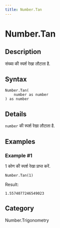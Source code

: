 ```yaml
---
title: Number.Tan
---
```


# Number.Tan


## Description

संख्या की स्पर्श रेखा लौटाता है.


## Syntax

```powerquery
Number.Tan(
    number as number
) as number
```


## Details

<code>number</code> की स्पर्श रेखा लौटाता है.


## Examples

### Example #1 
1 कोण की स्पर्श रेखा प्राप्त करें.
```powerquery
Number.Tan(1)
```

Result: 
```powerquery
1.5574077246549023
```




## Category
Number.Trigonometry
